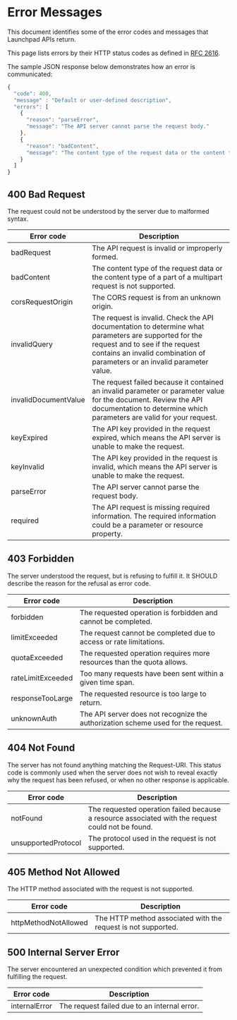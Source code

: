 # Error Messages

This document identifies some of the error codes and messages that Launchpad APIs return.

This page lists errors by their HTTP status codes as defined in [RFC 2616](http://www.w3.org/Protocols/rfc2616/rfc2616-sec10.html#sec10).

The sample JSON response below demonstrates how an error is communicated:

```javascript
{
  "code": 400,
  "message" : "Default or user-defined description",
  "errors": [
    {
      "reason": "parseError",
      "message": "The API server cannot parse the request body."
    },
    {
      "reason": "badContent",
      "message": "The content type of the request data or the content type of a part of a multipart request is not supported."
    }
  ]
}
```

## 400 Bad Request

The request could not be understood by the server due to malformed syntax.

Error code           | Description
------------         | -------------
badRequest           | The API request is invalid or improperly formed.
badContent           | The content type of the request data or the content type of a part of a multipart request is not supported.
corsRequestOrigin    | The CORS request is from an unknown origin.
invalidQuery         | The request is invalid. Check the API documentation to determine what parameters are supported for the request and to see if the request contains an invalid combination of parameters or an invalid parameter value.
invalidDocumentValue | The request failed because it contained an invalid parameter or parameter value for the document. Review the API documentation to determine which parameters are valid for your request.
keyExpired           | The API key provided in the request expired, which means the API server is unable to make the request.
keyInvalid           | The API key provided in the request is invalid, which means the API server is unable to make the request.
parseError           | The API server cannot parse the request body.
required             | The API request is missing required information. The required information could be a parameter or resource property.

## 403 Forbidden

The server understood the request, but is refusing to fulfill it. It SHOULD describe the reason for the refusal as error code.

Error code           | Description
------------         | -------------
forbidden            | The requested operation is forbidden and cannot be completed.
limitExceeded        | The request cannot be completed due to access or rate limitations.
quotaExceeded        | The requested operation requires more resources than the quota allows.
rateLimitExceeded    | Too many requests have been sent within a given time span.
responseTooLarge     | The requested resource is too large to return.
unknownAuth          | The API server does not recognize the authorization scheme used for the request.

## 404 Not Found

The server has not found anything matching the Request-URI. This status code is commonly used when the server does not wish to reveal exactly why the request has been refused, or when no other response is applicable.

Error code           | Description
------------         | -------------
notFound             | The requested operation failed because a resource associated with the request could not be found.
unsupportedProtocol  | The protocol used in the request is not supported. 

## 405 Method Not Allowed

The HTTP method associated with the request is not supported.

Error code           | Description
------------         | -------------
httpMethodNotAllowed | The HTTP method associated with the request is not supported.

## 500 Internal Server Error

The server encountered an unexpected condition which prevented it from fulfilling the request.

Error code           | Description
------------         | -------------
internalError        | The request failed due to an internal error.
